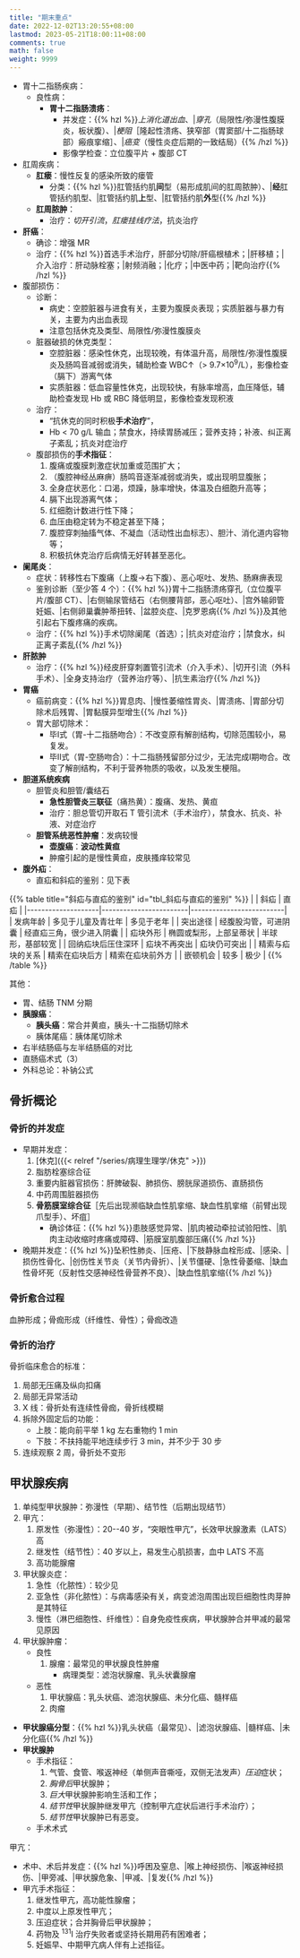 ```yaml
---
title: "期末重点"
date: 2022-12-02T13:20:55+08:00
lastmod: 2023-05-21T18:00:11+08:00
comments: true
math: false
weight: 9999
---
```


- 胃十二指肠疾病：
    - 良性病：
        - **胃十二指肠溃疡**：
            - 并发症：{{% hzl %}}*上消化道出血*、|*穿孔*（局限性/弥漫性腹膜炎，板状腹）、|*梗阻*［隆起性溃疡、狭窄部（胃窦部/十二指肠球部）瘢痕挛缩］、|*癌变*（慢性炎症后期的一致结局）{{% /hzl %}}
            - 影像学检查：立位腹平片 + 腹部 CT
- 肛周疾病：
    - **肛瘘**：慢性反复的感染所致的瘘管
        - 分类：{{% hzl %}}肛管括约肌**间**型（易形成肌间的肛周脓肿）、|**经**肛管括约肌型、|肛管括约肌**上**型、|肛管括约肌**外**型{{% /hzl %}}
    - **肛周脓肿**：
        - 治疗：*切开引流*，*肛瘘挂线疗法*，抗炎治疗
- **肝癌**：
    - 确诊：增强 MR
    - 治疗：{{% hzl %}}首选手术治疗，肝部分切除/肝癌根植术；|肝移植；|介入治疗：肝动脉栓塞；|射频消融；|化疗；|中医中药；|靶向治疗{{% /hzl %}}
- 腹部损伤：
    - 诊断：
        - 病史：空腔脏器与进食有关，主要为腹膜炎表现；实质脏器与暴力有关，主要为内出血表现
        - 注意包括休克及类型、局限性/弥漫性腹膜炎
    - 脏器破损的休克类型：
        - 空腔脏器：感染性休克，出现较晚，有体温升高，局限性/弥漫性腹膜炎及肠鸣音减弱或消失，辅助检查 WBC↑（\> 9.7×10<sup>9</sup>/L），影像检查（膈下）游离气体
        - 实质脏器：低血容量性休克，出现较快，有脉率增高，血压降低，辅助检查发现 Hb 或 RBC 降低明显，影像检查发现积液
    - 治疗：
        - “抗休克的同时积极**手术治疗**”，
        - Hb \< 70 g/L 输血；禁食水，持续胃肠减压；营养支持；补液、纠正离子紊乱；抗炎对症治疗
    - 腹部损伤的**手术指征**：
        1. 腹痛或腹膜刺激症状加重或范围扩大；
        2. （腹腔神经丛麻痹）肠鸣音逐渐减弱或消失，或出现明显腹胀；
        3. 全身症状恶化：口渴，烦躁，脉率增快，体温及白细胞升高等；
        4. 膈下出现游离气体；
        5. 红细胞计数进行性下降；
        6. 血压由稳定转为不稳定甚至下降；
        7. 腹腔穿刺抽搐气体、不凝血（活动性出血标志）、胆汁、消化道内容物等；
        8. 积极抗休克治疗后病情无好转甚至恶化。
- **阑尾炎**：
    - 症状：转移性右下腹痛（上腹→右下腹）、恶心呕吐、发热、肠麻痹表现
    - 鉴别诊断（至少答 4 个）：{{% hzl %}}胃十二指肠溃疡穿孔（立位腹平片/腹部 CT）、|右侧输尿管结石（右侧腰背部，恶心呕吐）、|宫外输卵管妊娠、|右侧卵巢囊肿蒂扭转、|盆腔炎症、|克罗恩病{{% /hzl %}}及其他引起右下腹疼痛的疾病。
    - 治疗：{{% hzl %}}手术切除阑尾（首选）；|抗炎对症治疗；|禁食水，纠正离子紊乱{{% /hzl %}}
- **肝脓肿**
    - 治疗：{{% hzl %}}经皮肝穿刺置管引流术（介入手术）、|切开引流（外科手术）、|全身支持治疗（营养治疗等）、|抗生素治疗{{% /hzl %}}
- **胃癌**
    - 癌前病变：{{% hzl %}}胃息肉、|慢性萎缩性胃炎、|胃溃疡、|胃部分切除术后残胃、|胃黏膜异型增生{{% /hzl %}}
    - 胃大部切除术：
        - 毕Ⅰ式（胃-十二指肠吻合）：不改变原有解剖结构，切除范围较小，易复发。
        - 毕Ⅱ式（胃-空肠吻合）：十二指肠残留部分过少，无法完成Ⅰ期吻合。改变了解剖结构，不利于营养物质的吸收，以及发生梗阻。
- **胆道系统疾病**
    - 胆管炎和胆管/囊结石
        - **急性胆管炎三联征**（痛热黄）：腹痛、发热、黄疸
        - 治疗：胆总管切开取石 T 管引流术（手术治疗），禁食水、抗炎、补液、对症治疗
    - **胆管系统恶性肿瘤**：发病较慢
        - **壶腹癌**：**波动性黄疸**
        - 肿瘤引起的是慢性黄疸，皮肤搔痒较常见
- **腹外疝**：
    - 直疝和斜疝的鉴别：见下表

{{% table title="斜疝与直疝的鉴别" id="tbl_斜疝与直疝的鉴别" %}}
|                    | 斜疝                   | 直疝                     |
|--------------------|------------------------|--------------------------|
| 发病年龄           | 多见于儿童及青壮年     | 多见于老年               |
| 突出途径           | 经腹股沟管，可进阴囊   | 经直疝三角，很少进入阴囊 |
| 疝块外形           | 椭圆或梨形，上部呈蒂状 | 半球形，基部较宽         |
| 回纳疝块后压住深环 | 疝块不再突出           | 疝块仍可突出             |
| 精索与疝块的关系   | 精索在疝块后方         | 精索在疝块前外方         |
| 嵌顿机会           | 较多                   | 极少                     |
{{% /table %}}

其他：

- 胃、结肠 TNM 分期
- **胰腺癌**：
    - **胰头癌**：常合并黄疸，胰头-十二指肠切除术
    - 胰体尾癌：胰体尾切除术
- 右半结肠癌与左半结肠癌的对比
- 直肠癌术式（3）
- 外科总论：补钠公式

## 骨折概论

### 骨折的并发症

- 早期并发症：
    1. [休克]({{< relref "/series/病理生理学/休克" >}})
    2. 脂肪栓塞综合征
    3. 重要内脏器官损伤：肝脾破裂、肺损伤、膀胱尿道损伤、直肠损伤
    4. 中药周围脏器损伤
    5. **骨筋膜室综合征**［先后出现濒临缺血性肌挛缩、缺血性肌挛缩（前臂出现爪型手）、坏疽］
        - 确诊体征：{{% hzl %}}患肢感觉异常、|肌肉被动牵拉试验阳性、|肌肉主动收缩时疼痛或障碍、|筋膜室肌腹部压痛{{% /hzl %}}
- 晚期并发症：{{% hzl %}}坠积性肺炎、|压疮、|下肢静脉血栓形成、|感染、|损伤性骨化、|创伤性关节炎（关节内骨折）、|关节僵硬、|急性骨萎缩、|缺血性骨坏死（反射性交感神经性骨营养不良）、|缺血性肌挛缩{{% /hzl %}}

### 骨折愈合过程

血肿形成；骨痂形成（纤维性、骨性）；骨痂改造

### 骨折的治疗

骨折临床愈合的标准：

1. 局部无压痛及纵向扣痛
2. 局部无异常活动
3. X 线：骨折处有连续性骨痂，骨折线模糊
4. 拆除外固定后的功能：
    - 上肢：能向前平举 1 kg 左右重物约 1 min
    - 下肢：不扶持能平地连续步行 3 min，并不少于 30 步
5. 连续观察 2 周，骨折处不变形

## 甲状腺疾病

1. 单纯型甲状腺肿：弥漫性（早期）、结节性（后期出现结节）
2. 甲亢：
    1. 原发性（弥漫性）：20--40 岁，“突眼性甲亢”，长效甲状腺激素（LATS）高
    2. 继发性（结节性）：40 岁以上，易发生心肌损害，血中 LATS 不高
    3. 高功能腺瘤
3. 甲状腺炎症：
    1. 急性（化脓性）：较少见
    2. 亚急性（非化脓性）：与病毒感染有关，病变滤泡周围出现巨细胞性肉芽肿是其特征
    3. 慢性（淋巴细胞性、纤维性）：自身免疫性疾病，甲状腺肿合并甲减的最常见原因
4. 甲状腺肿瘤：
    - 良性
        1. 腺瘤：最常见的甲状腺良性肿瘤
            - 病理类型：滤泡状腺瘤、乳头状囊腺瘤
    - 恶性
        1. 甲状腺癌：乳头状癌、滤泡状腺癌、未分化癌、髓样癌
        2. 肉瘤

- **甲状腺癌分型**：{{% hzl %}}乳头状癌（最常见）、|滤泡状腺癌、|髓样癌、|未分化癌{{% /hzl %}}
- **甲状腺肿**
    - 手术指征：
        1. 气管、食管、喉返神经（单侧声音嘶哑，双侧无法发声）*压迫*症状；
        2. *胸骨后*甲状腺肿；
        3. *巨大*甲状腺肿影响生活和工作；
        4. *结节性*甲状腺肿继发甲亢（控制甲亢症状后进行手术治疗）；
        5. *结节性*甲状腺肿已有恶变。
    - 手术术式

甲亢：

- 术中、术后并发症：{{% hzl %}}呼困及窒息、|喉上神经损伤、|喉返神经损伤、|甲旁减、|甲状腺危象、|甲减、|复发{{% /hzl %}}
- 甲亢手术指征：
    1. 继发性甲亢，高功能性腺瘤；
    2. 中度以上原发性甲亢；
    3. 压迫症状；合并胸骨后甲状腺肿；
    4. 药物及 <sup>131</sup>I 治疗失败者或坚持长期用药有困难者；
    5. 妊娠早、中期甲亢病人伴有上述指征。

